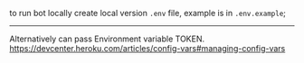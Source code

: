 to run bot locally create local version ```.env``` file, example is in  ```.env.example```;

-----
Alternatively can pass Environment variable TOKEN. 
https://devcenter.heroku.com/articles/config-vars#managing-config-vars
